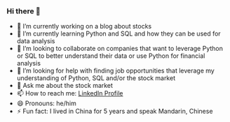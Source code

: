 ### Hi there 👋


- 🔭 I’m currently working on a blog about stocks
- 🌱 I’m currently learning Python and SQL and how they can be used for data analysis
- 👯 I’m looking to collaborate on companies that want to leverage Python or SQL to better understand their data or use Python for financial analysis
- 🤔 I’m looking for help with finding job opportunities that leverage my understanding of Python, SQL and/or the stock market
- 💬 Ask me about the stock market
- 📫 How to reach me: [LinkedIn Profile](https://www.linkedin.com/in/davidtstill/)
- 😄 Pronouns: he/him
- ⚡ Fun fact: I lived in China for 5 years and speak Mandarin, Chinese

